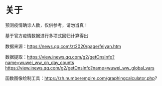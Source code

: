 # 关于

预测疫情确诊人数，仅供参考，请勿当真！

基于官方疫情数据进行多项式回归计算得出

数据来源：https://news.qq.com/zt2020/page/feiyan.htm

数据提取：https://view.inews.qq.com/g2/getOnsInfo?name=wuwei_ww_cn_day_counts
https://view.inews.qq.com/g2/getOnsInfo?name=wuwei_ww_global_vars

函数图像绘制工具：https://zh.numberempire.com/graphingcalculator.php?






